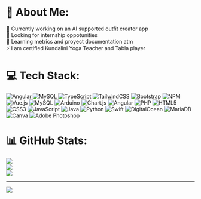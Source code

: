# 💫 About Me:
🔭 Currently working on an AI supported outfit creator app<br>👯 Looking for internship oppotunities<br>🌱 Learning metrics and proyect documentation atm<br>⚡ I am certified Kundalini Yoga Teacher and Tabla player


# 💻 Tech Stack:
![Angular](https://img.shields.io/badge/angular-%23DD0031.svg?style=flat&logo=angular&logoColor=white) ![MySQL](https://img.shields.io/badge/mysql-%2300f.svg?style=flat&logo=mysql&logoColor=white) ![TypeScript](https://img.shields.io/badge/typescript-%23007ACC.svg?style=flat&logo=typescript&logoColor=white) ![TailwindCSS](https://img.shields.io/badge/tailwindcss-%2338B2AC.svg?style=flat&logo=tailwind-css&logoColor=white) ![Bootstrap](https://img.shields.io/badge/bootstrap-%23563D7C.svg?style=flat&logo=bootstrap&logoColor=white) ![NPM](https://img.shields.io/badge/NPM-%23000000.svg?style=flat&logo=npm&logoColor=white) ![Vue.js](https://img.shields.io/badge/vuejs-%2335495e.svg?style=flat&logo=vuedotjs&logoColor=%234FC08D) ![MySQL](https://img.shields.io/badge/mysql-%2300f.svg?style=flat&logo=mysql&logoColor=white) ![Arduino](https://img.shields.io/badge/-Arduino-00979D?style=flat&logo=Arduino&logoColor=white) ![Chart.js](https://img.shields.io/badge/chart.js-F5788D.svg?style=flat&logo=chart.js&logoColor=white) ![Angular](https://img.shields.io/badge/angular-%23DD0031.svg?style=flat&logo=angular&logoColor=white) ![PHP](https://img.shields.io/badge/php-%23777BB4.svg?style=flat&logo=php&logoColor=white) ![HTML5](https://img.shields.io/badge/html5-%23E34F26.svg?style=flat&logo=html5&logoColor=white) ![CSS3](https://img.shields.io/badge/css3-%231572B6.svg?style=flat&logo=css3&logoColor=white) ![JavaScript](https://img.shields.io/badge/javascript-%23323330.svg?style=flat&logo=javascript&logoColor=%23F7DF1E) ![Java](https://img.shields.io/badge/java-%23ED8B00.svg?style=flat&logo=java&logoColor=white) ![Python](https://img.shields.io/badge/python-3670A0?style=flat&logo=python&logoColor=ffdd54) ![Swift](https://img.shields.io/badge/swift-F54A2A?style=flat&logo=swift&logoColor=white) ![DigitalOcean](https://img.shields.io/badge/DigitalOcean-%230167ff.svg?style=flat&logo=digitalOcean&logoColor=white) ![MariaDB](https://img.shields.io/badge/MariaDB-003545?style=flat&logo=mariadb&logoColor=white) ![Canva](https://img.shields.io/badge/Canva-%2300C4CC.svg?style=flat&logo=Canva&logoColor=white) ![Adobe Photoshop](https://img.shields.io/badge/adobephotoshop-%2331A8FF.svg?style=flat&logo=adobephotoshop&logoColor=white)
# 📊 GitHub Stats:
![](https://github-readme-stats.vercel.app/api?username=sebastiangutierrezf&theme=swift&hide_border=false&include_all_commits=true&count_private=false)<br/>
![](https://github-readme-streak-stats.herokuapp.com/?user=sebastiangutierrezf&theme=swift&hide_border=false)<br/>
![](https://github-readme-stats.vercel.app/api/top-langs/?username=sebastiangutierrezf&theme=swift&hide_border=false&include_all_commits=true&count_private=true&layout=compact)

---
[![](https://visitcount.itsvg.in/api?id=sebastiangutierrezf&icon=0&color=0)](https://visitcount.itsvg.in)

<!-- Proudly created with GPRM ( https://gprm.itsvg.in ) -->
